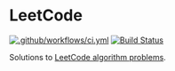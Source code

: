 # LeetCode

[![.github/workflows/ci.yml](https://github.com/EFanZh/LeetCode/workflows/.github/workflows/ci.yml/badge.svg)](https://github.com/EFanZh/LeetCode/actions?query=workflow%3A.github%2Fworkflows%2Fci.yml)
[![Build Status](https://travis-ci.com/EFanZh/LeetCode.svg?branch=master)](https://travis-ci.com/EFanZh/LeetCode)

Solutions to [LeetCode algorithm problems](https://leetcode.com/problemset/algorithms/).
